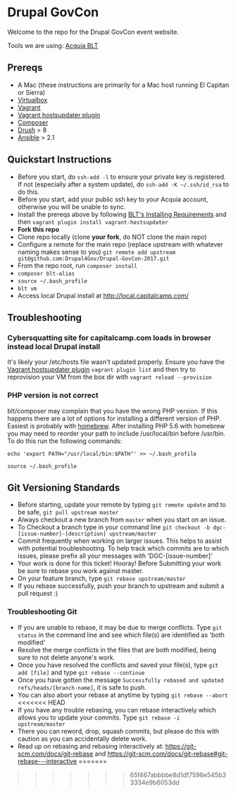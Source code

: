# Drupal GovCon
Welcome to the repo for the Drupal GovCon event website.

Tools we are using:
[Acquia BLT](http://blt.readthedocs.io/en/8.x/)

## Prereqs

- A Mac (these instructions are primarily for a Mac host running El Capitan or Sierra)
- [Virtualbox](https://www.virtualbox.org)
- [Vagrant](https://www.vagrantup.com/)
 - [Vagrant hostsupdater plugin](https://github.com/cogitatio/vagrant-hostsupdater)
- [Composer](https://getcomposer.org/)
- [Drush](http://www.drush.org/en/master/install/) > 8
- [Ansible](https://github.com/ansible/ansible) > 2.1

## Quickstart Instructions

- Before you start, do `ssh-add -l` to ensure your private key is registered. If not (especially after a system update), do `ssh-add -K ~/.ssh/id_rsa` to do this.
- Before you start, add your public ssh key to your Acquia account, otherwise you will be unable to sync.
- Install the prereqs above by following [BLT's Installing Requirements](https://github.com/acquia/blt/blob/8.x/INSTALL.md#installing-requirements) and then `vagrant plugin install vagrant-hostsupdater`
- **Fork this repo**
- Clone repo locally (clone **your fork**, do NOT clone the main repo)
- Configure a remote for the main repo (replace upstream with whatever naming makes sense to you) `git remote add upstream git@github.com:Drupal4Gov/Drupal-GovCon-2017.git`
- From the repo root, run `composer install`
- `composer blt-alias`
- `source ~/.bash_profile`
- `blt vm`
- Access local Drupal install at http://local.capitalcamp.com/

## Troubleshooting

### Cybersquatting site for capitalcamp.com loads in browser instead local Drupal install
It's likely your /etc/hosts file wasn't updated properly. Ensure you have the [Vagrant hostsupdater plugin](https://github.com/cogitatio/vagrant-hostsupdater) `vagrant plugin list` and then try to reprovision your VM from the box dir with `vagrant reload --provision`

### PHP version is not correct
blt/composer may complain that you have the wrong PHP version. If this happens there are a lot of options for installing a different version of PHP. Easiest is probably with [homebrew](http://brew.sh/). After installing PHP 5.6 with homebrew you may need to reorder your path to include /usr/local/bin before /usr/bin. To do this run the following commands:

`echo 'export PATH="/usr/local/bin:$PATH"' >> ~/.bash_profile`

`source ~/.bash_profile`

## Git Versioning Standards

- Before starting, update your remote by typing `git remote update` and to be safe, `git pull upstream master`
- Always checkout a new branch from `master` when you start on an issue.
- To Checkout a branch type in your command line `git checkout -b dgc-[issue-number]-[description] upstream/master`
- Commit frequently when working on larger issues. This helps to assist with potential troubleshooting. To help track which commits are to which issues, please prefix all your messages with 'DGC-[issue-number]'
- Your work is done for this ticket! Hooray! Before Submitting your work be sure to rebase you work against master.
- On your feature branch, type `git rebase upstream/master`
- If you rebase successfully, push your branch to upstream and submit a pull request :)

### Troubleshooting Git

- If you are unable to rebase, it may be due to merge conflicts. Type `git status` in the command line and see which file(s) are identified as 'both modified'
- Resolve the merge conflicts in the files that are both modified, being sure to not delete anyone's work.
- Once you have resolved the conflicts and saved your file(s), type `git add [file]` and type `git rebase --continue`
- Once you have gotten the message `Successfully rebased and updated refs/heads/[branch-name]`, it is safe to push.
- You can also abort your rebase at anytime by typing `git rebase --abort`
<<<<<<< HEAD
- If you have any trouble rebasing, you can rebase interactively which allows you to update your commits. Type `git rebase -i upstream/master`
- There you can reword, drop, squash commits, but please do this with caution as you can accidentally delete work.
- Read up on rebasing and rebasing interactively at: https://git-scm.com/docs/git-rebase and https://git-scm.com/docs/git-rebase#git-rebase---interactive
=======
>>>>>>> 65f467abbbbe8d1df7596e545b33334e9b6053dd
